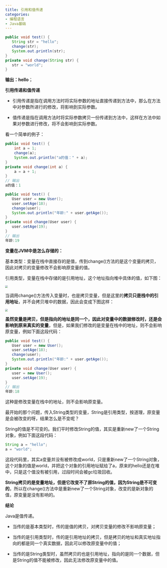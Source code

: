```yaml
---
title: 引用和值传递
categories: 
- 编程语言
- Java基础
---
```


```java
public void test() {
   String str = "hello";
   change(str);
   System.out.println(str);
}
private void change(String str) {
   str = "world";
}
```

**输出：hello**；

**引用传递和值传递**

* 引用传递是指在调用方法时将实际参数的地址直接传递到方法中，那么在方法中对参数所进行的修改，将影响到实际参数。

* 值传递是指在调用方法时将实际参数拷贝一份传递到方法中，这样在方法中如果对参数进行修改，将不会影响到实际参数。

看一个简单的例子：

```java
public void test() {
    int a = 1;
    change(a);
    System.out.println("a的值：" + a);
}
private void change(int a) {
    a = a + 1;
}
// 输出
a的值：1
```

```java
public void test() {
   User user = new User();
   user.setAge(18);
   change(user);
   System.out.println("年龄:" + user.getAge());
}
private void change(User user) {
   user.setAge(19);
}
// 输出
年龄:19
```

**变量在JVM中是怎么存储的：**

基本类型：变量在栈中直接存的是值，传到change()方法的是这个变量的拷贝，因此对拷贝的变量修改不会影响原变量的值。

引用类型，变量在栈中存储的是引用地址，这个地址指向堆中具体的值，如下图：

<img src="https://img-blog.csdnimg.cn/e78864f5dcf343cea1e9a5ec31e868a7.png" style="zoom:50%;" />

当调用change()方法传入变量时，也是拷贝变量，但是这里的**拷贝只是栈中的引用地址**，并不会拷贝堆中的数据，因此会变成下图这样：

<img src="https://img-blog.csdnimg.cn/20930643f16244ab8602cd81e6dc39ed.png" style="zoom:50%;" />

**虽然变量是拷贝，但是指向的地址是同一个，因此对变量中的数据修改时，还是会影响到原来真实的变量**，但是，如果我们修改的是变量在栈中的地址，则不会影响原变量，例如下面这段代码：

```java
public void test() {
   User user = new User();
   user.setAge(18);
   change(user);
   System.out.println("年龄:" + user.getAge());
}
private void change(User user) {
   user = new User();
   user.setAge(19);
}
// 输出
年龄:18
```

这种是修改变量在栈中的地址，则不会影响原变量。

最开始的那个问题，传入String类型的变量，String是引用类型，按道理，原变量是会被改变的呀，结果怎么是不变呢？

String的值是不可变的。我们平时修改String的值，其实是重新new了一个String对象，例如下面这段代码：

```java
String a = "hello";
a = "world";
```

这段代码里，其实a变量并没有被修改成world，只是重新new了一个String对象，这个对象的值是world，并把这个对象的引用地址赋给了a，原来的hello还是在堆中，只是这个值没有被引用，过段时间会被gc垃圾回收。

**String拷贝的是变量地址，但是它改变不了原String的值，因为String是不可变的**，所以在change()方法中是重新new了一个String对象，改变的是新对象的值，原变量是没有影响的。

**结论**

Java是值传递。

* 当传的是基本类型时，传的是值的拷贝，对拷贝变量的修改不影响原变量；

* 当传的是引用类型时，传的是引用地址的拷贝，但是拷贝的地址和真实地址指向的都是同一个真实数据，因此可以修改原变量中的值；

* 当传的是String类型时，虽然拷贝的也是引用地址，指向的是同一个数据，但是String的值不能被修改，因此无法修改原变量中的值。